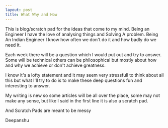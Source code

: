 ```yaml
---
layout: post
title: What Why and How
---
```


This is blog/scratch pad for the ideas that come to my mind. Being an Engineer I have the love of analysing things and Solving A problem. Being An Indian Engineer I know how often we don't do it and how badly do we need it.

Each week there will be a question which I would put out and try to answer. Some will be technical others can be philosophical but mostly about how and why we achieve or don't achieve greatness. 

I know it's a lofty statement and it may seem very stressfull to think about all this but what I'll try to do is to make these deep questions fun and interesting to answer.

My writing is new so some articles will be all over the place, some may not make any sense, but like I said in the first line it is also a scratch pad.

And Scratch Pads are meant to be messy

Deepanshu
